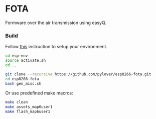 # FOTA 
Formware over the air transmission using easyQ.



### Build

Follow [this](https://github.com/pylover/esp8266-env) instruction 
to setup your environment.


```bash
cd esp-env
source activate.sh
cd ..

git clone --recursive https://github.com/pylover/esp8266-fota.git
cd esp8266-fota 
bash gen_misc.sh
```

Or use predefined make macros:

```bash
make clean
make assets_map6user1
make flash_map6user1 

```
